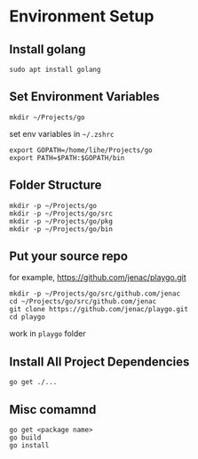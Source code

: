 # Environment Setup

## Install golang
```
sudo apt install golang
```

## Set Environment Variables
```
mkdir ~/Projects/go
```
set env variables in `~/.zshrc`
```
export GOPATH=/home/lihe/Projects/go
export PATH=$PATH:$GOPATH/bin
```

## Folder Structure
```
mkdir -p ~/Projects/go
mkdir -p ~/Projects/go/src
mkdir -p ~/Projects/go/pkg
mkdir -p ~/Projects/go/bin
```

## Put your source repo
for example, https://github.com/jenac/playgo.git
```
mkdir -p ~/Projects/go/src/github.com/jenac
cd ~/Projects/go/src/github.com/jenac
git clone https://github.com/jenac/playgo.git
cd playgo
```
work in `playgo` folder

## Install All Project Dependencies
```
go get ./...
```

## Misc comamnd
```
go get <package name>
go build
go install
```
